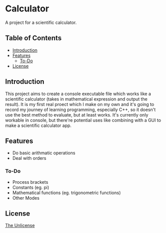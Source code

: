 # Calculator
A project for a scientific calculator.

## Table of Contents
* [Introduction](#introduction)
* [Features](#features)
  *  [To-Do](#to-do)
* [License](#license)

## Introduction
This project aims to create a console executable file which works like a scientific calculator (takes in mathematical expression and output the result).
It is my first real proect which I make on my own and it's going to record my journey of learning programming, especially C++, so it doesn't use the best method to evaluate, but at least works.
It's currently only workable in console, but there're potential uses like combining with a GUI to make a scientific calculator app.

## Features
* Do basic arithmatic operations
* Deal with orders
### To-Do
* Process brackets
* Constants (eg. pi)
* Mathematical functions (eg. trigonometric functions)
* Other Modes

## License
[The Unlicense](https://choosealicense.com/licenses/unlicense/)

